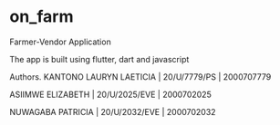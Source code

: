 # on_farm

Farmer-Vendor Application

The app is built using flutter, dart and javascript

Authors.
KANTONO LAURYN LAETICIA | 20/U/7779/PS | 2000707779


ASIIMWE ELIZABETH | 20/U/2025/EVE | 2000702025


NUWAGABA PATRICIA | 20/U/2032/EVE | 2000702032
